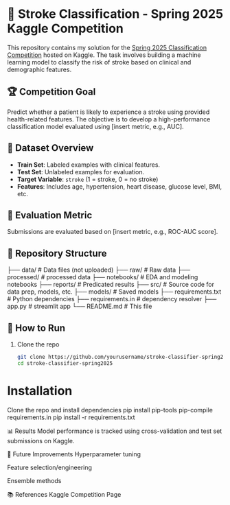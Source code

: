 # 🧠 Stroke Classification - Spring 2025 Kaggle Competition

This repository contains my solution for the [Spring 2025 Classification Competition](https://www.kaggle.com/competitions/spring-2025-classification-competition) hosted on Kaggle. The task involves building a machine learning model to classify the risk of stroke based on clinical and demographic features.

## 🏆 Competition Goal

Predict whether a patient is likely to experience a stroke using provided health-related features. The objective is to develop a high-performance classification model evaluated using [insert metric, e.g., AUC].

## 📁 Dataset Overview

- **Train Set**: Labeled examples with clinical features.
- **Test Set**: Unlabeled examples for evaluation.
- **Target Variable**: `stroke` (1 = stroke, 0 = no stroke)
- **Features**: Includes age, hypertension, heart disease, glucose level, BMI, etc.

## 🧪 Evaluation Metric

Submissions are evaluated based on [insert metric, e.g., ROC-AUC score].

## 📂 Repository Structure

├── data/ # Data files (not uploaded)
   ├── raw/ # Raw data
   ├── processed/ # processed data
├── notebooks/ # EDA and modeling notebooks
├── reports/ # Predicated results
├── src/ # Source code for data prep, models, etc.
├── models/ # Saved models
├── requirements.txt # Python dependencies
├── requirements.in # dependency resolver
├── app.py # streamlit app
└── README.md # This file


## 🚀 How to Run

1. Clone the repo  
   ```bash
   git clone https://github.com/yourusername/stroke-classifier-spring2025.git
   cd stroke-classifier-spring2025
   
# Installation
Clone the repo and install dependencies
pip install pip-tools
pip-compile requirements.in
pip install -r requirements.txt

📊 Results
Model performance is tracked using cross-validation and test set submissions on Kaggle.

📌 Future Improvements
Hyperparameter tuning

Feature selection/engineering

Ensemble methods

📚 References
Kaggle Competition Page